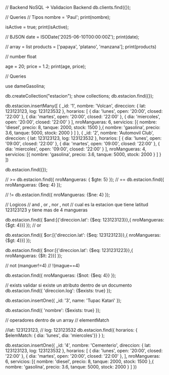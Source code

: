 // Backend NoSQL -> Validacion Backend
db.clients.find({});

// Queries
// Tipos
nombre = 'Paul';
print(nombre);

isActive = true;
print(isActive);

// BJSON
date = ISODate('2025-06-10T00:00:00Z');
print(date);

// array = list
products = ['papaya', 'platano', 'manzana'];
print(products)

// number float

age = 20;
price = 1.2;
print(age, price);

// Queries


use dameGasolina;

db.createCollection("estacion");
show collections;
db.estacion.find({});

db.estacion.insertMany([
    {
        _id: '1',
        nombre: 'Volcan',
        direccion: {
            lat: 123123123,
            log: 123123532
        },
        horarios: [
            {
                dia: 'lunes',
                open: '20:00',
                closed: '22:00'
            },
            {
                dia: 'martes',
                open: '20:00',
                closed: '22:00'
            },
            {
                dia: 'miercoles',
                open: '20:00',
                closed: '22:00'
            }
        ],
        nroMangueras: 6,
        servicios: [{
                nombre: 'diesel',
                precio: 8,
                tanque: 2000,
                stock: 1500
            },{
                nombre: 'gasolina',
                precio: 3.6,
                tanque: 5000,
                stock: 2000
            }
        ]
    },
        {
            _id: '2',
            nombre: 'Automovil Club',
            direccion: {
                lat: 123123123,
                log: 123123532
            },
            horarios: [
                {
                    dia: 'lunes',
                    open: '09:00',
                    closed: '22:00'
                },
                {
                    dia: 'martes',
                    open: '09:00',
                    closed: '22:00'
                },
                {
                    dia: 'miercoles',
                    open: '09:00',
                    closed: '22:00'
                }
            ],
            nroMangueras: 4,
            servicios: [{
                    nombre: 'gasolina',
                    precio: 3.6,
                    tanque: 5000,
                    stock: 2000
                }
            ]
        }
])

db.estacion.find({});


// >=
db.estacion.find({
    nroMangueras: { $gte: 5}
});
// ==
db.estacion.find({
nroMangueras: {$eq: 4}
});

// !=
db.estacion.find({
nroMangueras: {$ne: 4}
});

// Logicos
// and , or , nor , not
// cual es la estacion que tiene latitud 123123123 y tiene mas de 4 mangueras

db.estacion.find({
    $and:[{'direccion.lat': {$eq: 123123123}},{ nroMangueras: {$gt: 4}}]
});
// or

db.estacion.find({
    $or:[{'direccion.lat': {$eq: 123123123}},{ nroMangueras: {$gt: 4}}]
});


db.estacion.find({
    $nor:[{'direccion.lat': {$eq: 1231231223}},{ nroMangueras: {$lt: 2}}]
});





// not (manguer!=4)
// !(mague==4)

db.estacion.find({
    nroMangueras: {$not: {$eq: 4}}
});

// exists validar si existe un atributo dentro de un documento
db.estacion.find({
    'direccion.log': {$exists: true}
});

db.estacion.insertOne({
    _id: '3',
    name: 'Tupac Katari'
});

db.estacion.find({
    'nombre': {$exists: true}
});

// operadores dentro de un array
// elementMatch

 //lat: 123123123,
 // log: 123123532
db.estacion.find({
        horarios: { $elemMatch: { dia: 'lunes', dia: 'miercoles'}}
   }
);

db.estacion.insertOne({
            _id: '4',
                              nombre: 'Cementerio',
                              direccion: {
                                  lat: 123123123,
                                  log: 123123532
                              },
                              horarios: [
                                  {
                                      dia: 'lunes',
                                      open: '20:00',
                                      closed: '22:00'
                                  },
                                  {
                                      dia: 'martes',
                                      open: '20:00',
                                      closed: '22:00'
                                  },
                              ],
                              nroMangueras: 6,
                              servicios: [{
                                      nombre: 'diesel',
                                      precio: 8,
                                      tanque: 2000,
                                      stock: 1500
                                  },{
                                      nombre: 'gasolina',
                                      precio: 3.6,
                                      tanque: 5000,
                                      stock: 2000
                                  }
                              ]
                          })




